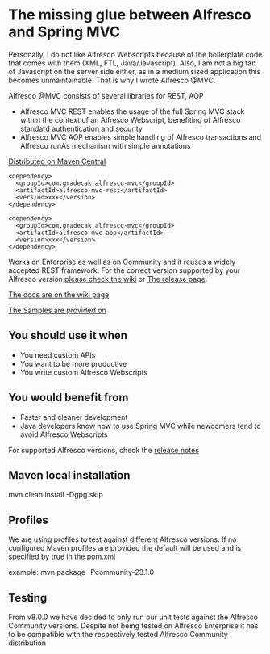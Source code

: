 The missing glue between Alfresco and Spring MVC
===
Personally, I do not like Alfresco Webscripts because of the boilerplate code that comes with them (XML, FTL, Java/Javascript). Also, I am not a big fan of Javascript on the server side either, as in a medium sized application this becomes unmaintainable. That is why I wrote Alfresco @MVC.

Alfresco @MVC consists of several libraries for REST, AOP
- Alfresco MVC REST enables the usage of the full Spring MVC stack within the context of an Alfresco Webscript, benefiting of Alfresco standard authentication and security
- Alfresco MVC AOP enables simple handling of Alfresco transactions and Alfresco runAs mechanism with simple annotations

[Distributed on Maven Central](https://search.maven.org/search?q=g:com.gradecak.alfresco-mvc)

```
<dependency>
  <groupId>com.gradecak.alfresco-mvc</groupId>
  <artifactId>alfresco-mvc-rest</artifactId>
  <version>xxx</version>
</dependency>

<dependency>
  <groupId>com.gradecak.alfresco-mvc</groupId>
  <artifactId>alfresco-mvc-aop</artifactId>
  <version>xxx</version>
</dependency>
```

Works on Enterprise as well as on Community and it reuses a widely accepted REST framework. 
For the correct version supported by your Alfresco version [please check the wiki](https://github.com/dgradecak/alfresco-mvc/wiki) or 
[The release page](https://github.com/dgradecak/alfresco-mvc/releases).

[The docs are on the wiki page](https://github.com/dgradecak/alfresco-mvc/wiki)

[The Samples are provided on](https://github.com/dgradecak/alfresco-mvc-sample)

You should use it when
-
- You need custom APIs
- You want to be more productive
- You write custom Alfresco Webscripts

You would benefit from
-
- Faster and cleaner development
- Java developers know how to use Spring MVC while newcomers tend to avoid Alfresco Webscripts


For supported Alfresco versions, check the [release notes](https://github.com/dgradecak/alfresco-mvc/releases)


Maven local installation
-
mvn clean install -Dgpg.skip


Profiles
-
We are using profiles to test against different Alfresco versions. If no configured Maven profiles are provided the default will be used and is specified by <activeByDefault>true</activeByDefault> in the pom.xml

example: mvn package -Pcommunity-23.1.0

Testing
-
From v8.0.0 we have decided to only run our unit tests against the Alfresco Community versions. Despite not being tested on Alfresco Enterprise it has to be compatible with the respectively tested Alfresco Community distribution

